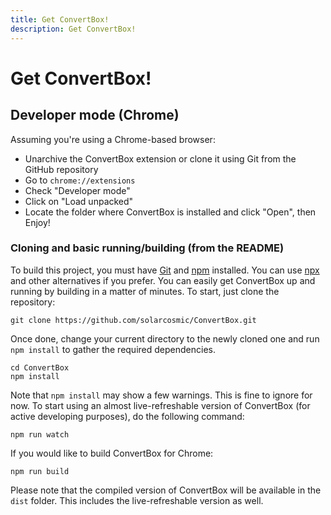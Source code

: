 ```yaml
---
title: Get ConvertBox!
description: Get ConvertBox!
---
```

# Get ConvertBox!
## Developer mode (Chrome)
Assuming you're using a Chrome-based browser:
- Unarchive the ConvertBox extension or clone it using Git from the GitHub repository
- Go to `chrome://extensions`
- Check "Developer mode"
- Click on "Load unpacked"
- Locate the folder where ConvertBox is installed and click "Open", then Enjoy!

### Cloning and basic running/building (from the README)
To build this project, you must have [Git](https://git-scm.com/) and [npm](https://www.npmjs.com/) installed. You can use [npx](https://docs.npmjs.com/cli/v8/commands/npx) and other alternatives if you prefer.
You can easily get ConvertBox up and running by building in a matter of minutes. To start, just clone the repository:

```
git clone https://github.com/solarcosmic/ConvertBox.git
```
Once done, change your current directory to the newly cloned one and run `npm install` to gather the required dependencies.
```
cd ConvertBox
npm install
```
Note that `npm install` may show a few warnings. This is fine to ignore for now.
To start using an almost live-refreshable version of ConvertBox (for active developing purposes), do the following command:
```
npm run watch
```
If you would like to build ConvertBox for Chrome:
```
npm run build
```
Please note that the compiled version of ConvertBox will be available in the `dist` folder. This includes the live-refreshable version as well.